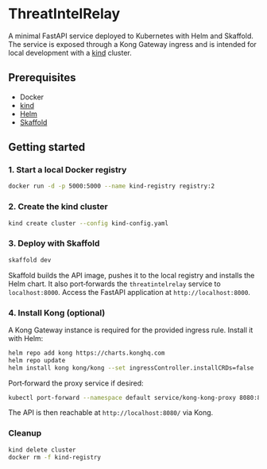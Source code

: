 # ThreatIntelRelay

A minimal FastAPI service deployed to Kubernetes with Helm and Skaffold. The service is exposed through a Kong Gateway ingress and is intended for local development with a [kind](https://kind.sigs.k8s.io/) cluster.

## Prerequisites

- Docker
- [kind](https://kind.sigs.k8s.io/)
- [Helm](https://helm.sh/)
- [Skaffold](https://skaffold.dev/)

## Getting started

### 1. Start a local Docker registry

```bash
docker run -d -p 5000:5000 --name kind-registry registry:2
```

### 2. Create the kind cluster

```bash
kind create cluster --config kind-config.yaml
```

### 3. Deploy with Skaffold

```bash
skaffold dev
```

Skaffold builds the API image, pushes it to the local registry and installs the Helm chart. It also port‑forwards the `threatintelrelay` service to `localhost:8000`. Access the FastAPI application at `http://localhost:8000`.

### 4. Install Kong (optional)

A Kong Gateway instance is required for the provided ingress rule. Install it with Helm:

```bash
helm repo add kong https://charts.konghq.com
helm repo update
helm install kong kong/kong --set ingressController.installCRDs=false
```

Port‑forward the proxy service if desired:

```bash
kubectl port-forward --namespace default service/kong-kong-proxy 8080:80
```

The API is then reachable at `http://localhost:8080/` via Kong.

### Cleanup

```bash
kind delete cluster
docker rm -f kind-registry
```
